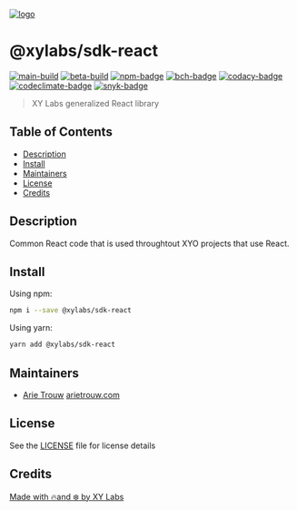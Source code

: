 [![logo][]](https://xylabs.com)

# @xylabs/sdk-react

[![main-build][]][main-build-link]
[![beta-build][]][beta-build-link]
[![npm-badge][]][npm-link]
[![bch-badge][]][bch-link]
[![codacy-badge][]][codacy-link]
[![codeclimate-badge][]][codeclimate-link]
[![snyk-badge][]][snyk-link]

> XY Labs generalized React library 

## Table of Contents

-   [Description](#description)
-   [Install](#install)
-   [Maintainers](#maintainers)
-   [License](#license)
-   [Credits](#credits)

## Description

Common React code that is used throughtout XYO projects that use React.

## Install

Using npm:

```sh
npm i --save @xylabs/sdk-react
```

Using yarn:

```sh
yarn add @xylabs/sdk-react
```

## Maintainers

-   [Arie Trouw](https://github.com/arietrouw) [arietrouw.com](https://arietrouw.com)

## License

See the [LICENSE](LICENSE) file for license details

## Credits

[Made with 🔥and ❄️ by XY Labs](https://xylabs.com)

[logo]: https://cdn.xy.company/img/brand/XYPersistentCompany_Logo_Icon_Colored.svg

[main-build]: https://github.com/xylabs/sdk-react/actions/workflows/build-main.yml/badge.svg
[main-build-link]: https://github.com/xylabs/sdk-react/actions/workflows/build-main.yml

[beta-build]: https://github.com/xylabs/sdk-react/actions/workflows/build-beta.yml/badge.svg
[beta-build-link]: https://github.com/xylabs/sdk-react/actions/workflows/build-beta.yml

[npm-badge]: https://img.shields.io/npm/v/@xylabs/sdk-react.svg
[npm-link]: https://www.npmjs.com/package/@xylabs/sdk-react

[bch-badge]: https://bettercodehub.com/edge/badge/xylabs/sdk-react?branch=main
[bch-link]: https://bettercodehub.com/results/xylabs/sdk-react

[codacy-badge]: https://app.codacy.com/project/badge/Grade/c2a69d4530ed4b7da6ddb070169dd339
[codacy-link]: https://www.codacy.com/gh/xylabs/sdk-react/dashboard?utm_source=github.com&utm_medium=referral&utm_content=xylabs/sdk-react&utm_campaign=Badge_Grade

[codeclimate-badge]: https://api.codeclimate.com/v1/badges/c461e0bc2b00c0b01ac0/maintainability
[codeclimate-link]: https://codeclimate.com/github/xylabs/sdk-react/maintainability

[snyk-badge]: https://snyk.io/test/github/xylabs/sdk-react/badge.svg?targetFile=package.json
[snyk-link]: https://snyk.io/test/github/xylabs/sdk-react?targetFile=package.json